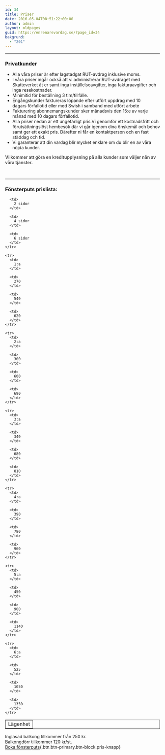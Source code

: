 ```yaml
---
id: 34
title: Priser
date: 2016-05-04T08:51:22+00:00
author: admin
layout: oldpages
guid: https://enrenarevardag.se/?page_id=34
bakgrund:
  - "201"
---
```

* * *

### Privatkunder

  * Alla våra priser är efter lagstadgat RUT-avdrag inklusive moms.
  * I våra priser ingår också att vi administrerar RUT-avdraget med Skatteverket åt er samt inga inställelseavgifter, inga fakturaavgifter och inga resekostnader.
  * Minimitid för beställning 3 tim/tillfälle.
  * Engångskunder faktureras löpande efter utfört uppdrag med 10 dagars förfallotid eller med Swish i samband med utfört arbete
  * Fakturering abonnemangskunder sker månadsvis den 15:e av varje månad med 10 dagars förfallotid.
  * Alla priser nedan är ett ungefärligt pris.Vi genomför ett kostnadsfritt och förutsättningslöst hembesök där vi går igenom dina önskemål och behov samt ger ett exakt pris. Därefter ni får en kontaktperson och en fast städdag och tid.
  * Vi garanterar att din vardag blir mycket enklare om du blir en av våra nöjda kunder.

<strong style="color: #555;">Vi kommer att göra en kreditupplysning på alla kunder som väljer nån av våra tjänster.</strong>

&nbsp;

* * *

### Fönsterputs prislista:

<div class="table-responsive">
  <table border="1" cellpadding="1">
    <tr>
      <td>
        Lägenhet
      </td>
      
      <td>
        2 sidor
      </td>
      
      <td>
        4 sidor
      </td>
      
      <td>
        6 sidor
      </td>
    </tr>
    
    <tr>
      <td>
        1:a
      </td>
      
      <td>
        270
      </td>
      
      <td>
        540
      </td>
      
      <td>
        620
      </td>
    </tr>
    
    <tr>
      <td>
        2:a
      </td>
      
      <td>
        300
      </td>
      
      <td>
        600
      </td>
      
      <td>
        690
      </td>
    </tr>
    
    <tr>
      <td>
        3:a
      </td>
      
      <td>
        340
      </td>
      
      <td>
        680
      </td>
      
      <td>
        810
      </td>
    </tr>
    
    <tr>
      <td>
        4:a
      </td>
      
      <td>
        390
      </td>
      
      <td>
        780
      </td>
      
      <td>
        960
      </td>
    </tr>
    
    <tr>
      <td>
        5:a
      </td>
      
      <td>
        450
      </td>
      
      <td>
        900
      </td>
      
      <td>
        1140
      </td>
    </tr>
    
    <tr>
      <td>
        6:a
      </td>
      
      <td>
        525
      </td>
      
      <td>
        1050
      </td>
      
      <td>
        1350
      </td>
    </tr>
  </table>
</div>

Inglasad balkong tillkommer från 250 kr.  
Balkongdörr tillkommer 120 kr/st.  
[Boka fönsterputs](https://enrenarevardag.se/privat/fonsterputs/){.btn.btn-primary.btn-block.pris-knapp}